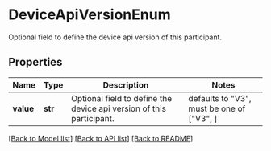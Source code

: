 # DeviceApiVersionEnum

Optional field to define the device api version of this participant.

## Properties
Name | Type | Description | Notes
------------ | ------------- | ------------- | -------------
**value** | **str** | Optional field to define the device api version of this participant. | defaults to "V3",  must be one of ["V3", ]

[[Back to Model list]](../README.md#documentation-for-models) [[Back to API list]](../README.md#documentation-for-api-endpoints) [[Back to README]](../README.md)


